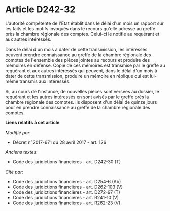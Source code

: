 # Article D242-32

L'autorité compétente de l'Etat établit dans le délai d'un mois un rapport sur les faits et les motifs invoqués dans le
recours qu'elle adresse au greffe près la chambre régionale des comptes. Celui-ci le notifie au requérant et aux autres
intéressés.

Dans le délai d'un mois à dater de cette transmission, les intéressés peuvent prendre connaissance au greffe de la chambre
régionale des comptes de l'ensemble des pièces jointes au recours et produire des mémoires en défense. Copie de ces mémoires
est transmise par le greffe au requérant et aux autres intéressés qui peuvent, dans le délai d'un mois à dater de cette
transmission, produire un mémoire en réplique qui est lui-même transmis aux intéressés.

Si, au cours de l'instance, de nouvelles pièces sont versées au dossier, le requérant et les autres intéressés en sont avisés
par le greffe près la chambre régionale des comptes. Ils disposent d'un délai de quinze jours pour en prendre connaissance au
greffe de la chambre régionale des comptes.

**Liens relatifs à cet article**

_Modifié par_:

  - Décret n°2017-671 du 28 avril 2017 - art. 126

_Anciens textes_:

  - Code des juridictions financières - art. D242-30 (T)

_Cité par_:

  - Code des juridictions financières - art. D254-6 (Ab)
  - Code des juridictions financières - art. D262-103 (V)
  - Code des juridictions financières - art. D272-97 (T)
  - Code des juridictions financières - art. R241-10 (V)
  - Code des juridictions financières - art. R262-23 (V)
